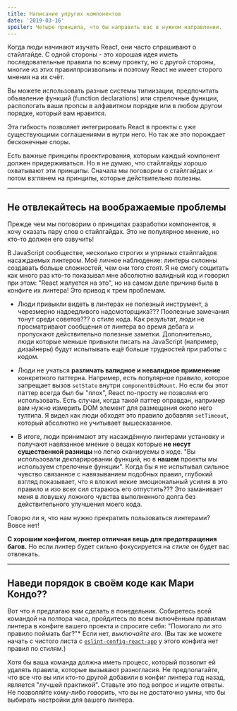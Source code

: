 ```yaml
---
title: Написание упругих компонентов
date: '2019-03-16'
spoiler: Четыре принципа, что бы направить вас в нужном направлении.
---
```



Когда люди начинают изучать React, они часто спрашивают о стайлгайде. С одной стороны - это хорошая идея иметь последовательные правила по всему проекту, но с другой стороны, многие из этих правилпроизвольны и поэтому React не имеет сторого мнения на их счёт.

Вы можете использовать разные системы типиизации, предпочитать объявление функций (function declarations) или стрелочные функции, распологать ваши пропсы в алфавитном порядке или в любом другом порядке, который вам нравится. 

Эта гибкость позволяет интегрировать React в проекты с уже существующими соглашениями в нутри него. Но так же это порождает бесконечные споры.

Есть важные принципы проектирования, которым каждый компонент должен придерживаться. Но я не думаю, что стайлгайды хорошо охватывают эти принципы. Сначала мы поговорим о стайлгайдах и потом взглянем на принципы, которые действительно полезны.

---

## Не отвлекайтесь на воображаемые проблемы

Прежде чем мы поговорим о принципах разработки компонентов, я хочу сказать пару слов о стайлгайдах. Это не популярное мнение, но кто-то должен его озвучить!

В JavaScript сообществе, несколько строгих и упрямых стайлгайдов насаждаемых линтером. Моё личное наблюдение: линтеры склонны создавать больше сложностей, чем они того стоят. Я не смогу сощитать как много раз кто-то показывал мне абсолютно валидный код и говорил при этом: "React жалуется на это", но на самом деле причина была в конфиге их линтера! Это привод к трем проблемам.

* Люди привыкли видеть в линтерах не полезный инструмент, а черезмерно надоедливого надсмоторщика??? Поолезные замечания тонут среди советов??? о стиле кода. Как результат, люди не просматривают сообщения от линтера во время дебага и пропускают действительно полезные заметки. Дополнительно, люди которые меньше привыкли писать на JavaScript (например, дизайнеры) будут испытывать ещё больше трудностей при работы с кодом. 

* Люди не учаться **различать валидное и невалидное применение** конкретного паттерна. Например, есть популярное правило, которое запрещает вызов `setState` внутри `componentDidMount`. Но если бы этот паттер всегда был бы "плох", React по-просту не позволял его использовать. Есть случаи, когда такой паттер оправдан, например вам нужно измерить DOM элемент для размещения около него тултипа. Я видел как люди обходят это правило добавляя `setTimeout`, который абсолютно не учитывает вышесказанное.

* В итоге, люди принимают эту насаждённую линтерами установку и получают навязанное мнение о вещах которые **не несут существенной разницы** но легко сканируемы в коде. "Вы использовали декларировании функций, но в **нашем** проекты мы используем стрелочные функции". Когда бы я не испытывал сильное чувство связанное с навязыванием подобных правил, глубокий взгляд показывает, что я вложил некие эмоциональный усилия в это правило и изо всех сил стараюсь его отпустить??? Это заманивает меня в ловушку ложного чувства выполненного долга без действительного улучшения моего кода.

Говорю ли я, что нам нужно прекратить пользоваться линтерами? Вовсе нет!

**С хорошим конфигом, линтер отличная вещь для предотвращения багов.** Но если линтер будет сильно фокусируется на *стиле* он будет вас отвлекать.

---

## Наведи порядок в своём коде как Мари Кондо??

Вот что я предлагаю вам сделать в понедельник. Собиретесь всей командой на полтора часа, пройдитесь по всем включённым правилам линтера в конфиге вашего проекта и спросите себя: "Помогало ли это правило поймать баг?"* Если нет, *выключайте его.* (Вы так же можете начать с чистого листа с [`eslint-config-react-app`](https://www.npmjs.com/package/eslint-config-react-app) у этого конфига нет правил по стилям.)

Хотя бы ваша команда должна иметь процесс, который позволит ей удалять правила, которые вызывают разногласия. Не предполагайте, что все что вы или кто-то другой добавили в конфиг линтера год назад, является "лучшей практикой". Ставьте это под вопрос и ищите ответы. Не позволяйте кому-либо говорить, что вы не достаточно умны, что бы выбирать настройки для вашего линтера.